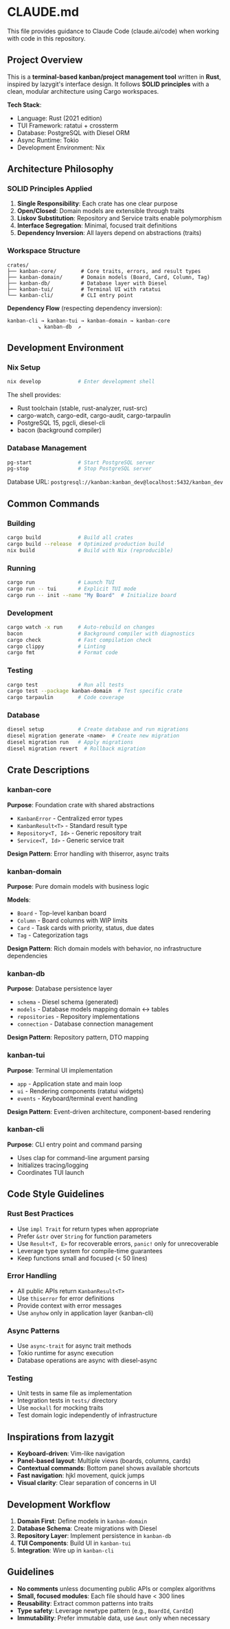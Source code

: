 # CLAUDE.md

This file provides guidance to Claude Code (claude.ai/code) when working with code in this repository.

## Project Overview

This is a **terminal-based kanban/project management tool** written in **Rust**, inspired by lazygit's interface design. It follows **SOLID principles** with a clean, modular architecture using Cargo workspaces.

**Tech Stack**:
- Language: Rust (2021 edition)
- TUI Framework: ratatui + crossterm
- Database: PostgreSQL with Diesel ORM
- Async Runtime: Tokio
- Development Environment: Nix

## Architecture Philosophy

### SOLID Principles Applied

1. **Single Responsibility**: Each crate has one clear purpose
2. **Open/Closed**: Domain models are extensible through traits
3. **Liskov Substitution**: Repository and Service traits enable polymorphism
4. **Interface Segregation**: Minimal, focused trait definitions
5. **Dependency Inversion**: All layers depend on abstractions (traits)

### Workspace Structure

```
crates/
├── kanban-core/        # Core traits, errors, and result types
├── kanban-domain/      # Domain models (Board, Card, Column, Tag)
├── kanban-db/          # Database layer with Diesel
├── kanban-tui/         # Terminal UI with ratatui
└── kanban-cli/         # CLI entry point
```

**Dependency Flow** (respecting dependency inversion):
```
kanban-cli → kanban-tui → kanban-domain → kanban-core
          ↘ kanban-db  ↗
```

## Development Environment

### Nix Setup
```bash
nix develop            # Enter development shell
```

The shell provides:
- Rust toolchain (stable, rust-analyzer, rust-src)
- cargo-watch, cargo-edit, cargo-audit, cargo-tarpaulin
- PostgreSQL 15, pgcli, diesel-cli
- bacon (background compiler)

### Database Management
```bash
pg-start               # Start PostgreSQL server
pg-stop                # Stop PostgreSQL server
```

Database URL: `postgresql://kanban:kanban_dev@localhost:5432/kanban_dev`

## Common Commands

### Building
```bash
cargo build            # Build all crates
cargo build --release  # Optimized production build
nix build              # Build with Nix (reproducible)
```

### Running
```bash
cargo run              # Launch TUI
cargo run -- tui       # Explicit TUI mode
cargo run -- init --name "My Board"  # Initialize board
```

### Development
```bash
cargo watch -x run     # Auto-rebuild on changes
bacon                  # Background compiler with diagnostics
cargo check            # Fast compilation check
cargo clippy           # Linting
cargo fmt              # Format code
```

### Testing
```bash
cargo test             # Run all tests
cargo test --package kanban-domain  # Test specific crate
cargo tarpaulin        # Code coverage
```

### Database
```bash
diesel setup           # Create database and run migrations
diesel migration generate <name>  # Create new migration
diesel migration run   # Apply migrations
diesel migration revert  # Rollback migration
```

## Crate Descriptions

### kanban-core
**Purpose**: Foundation crate with shared abstractions

- `KanbanError` - Centralized error types
- `KanbanResult<T>` - Standard result type
- `Repository<T, Id>` - Generic repository trait
- `Service<T, Id>` - Generic service trait

**Design Pattern**: Error handling with thiserror, async traits

### kanban-domain
**Purpose**: Pure domain models with business logic

**Models**:
- `Board` - Top-level kanban board
- `Column` - Board columns with WIP limits
- `Card` - Task cards with priority, status, due dates
- `Tag` - Categorization tags

**Design Pattern**: Rich domain models with behavior, no infrastructure dependencies

### kanban-db
**Purpose**: Database persistence layer

- `schema` - Diesel schema (generated)
- `models` - Database models mapping domain ↔ tables
- `repositories` - Repository implementations
- `connection` - Database connection management

**Design Pattern**: Repository pattern, DTO mapping

### kanban-tui
**Purpose**: Terminal UI implementation

- `app` - Application state and main loop
- `ui` - Rendering components (ratatui widgets)
- `events` - Keyboard/terminal event handling

**Design Pattern**: Event-driven architecture, component-based rendering

### kanban-cli
**Purpose**: CLI entry point and command parsing

- Uses clap for command-line argument parsing
- Initializes tracing/logging
- Coordinates TUI launch

## Code Style Guidelines

### Rust Best Practices
- Use `impl Trait` for return types when appropriate
- Prefer `&str` over `String` for function parameters
- Use `Result<T, E>` for recoverable errors, `panic!` only for unrecoverable
- Leverage type system for compile-time guarantees
- Keep functions small and focused (< 50 lines)

### Error Handling
- All public APIs return `KanbanResult<T>`
- Use `thiserror` for error definitions
- Provide context with error messages
- Use `anyhow` only in application layer (kanban-cli)

### Async Patterns
- Use `async-trait` for async trait methods
- Tokio runtime for async execution
- Database operations are async with diesel-async

### Testing
- Unit tests in same file as implementation
- Integration tests in `tests/` directory
- Use `mockall` for mocking traits
- Test domain logic independently of infrastructure

## Inspirations from lazygit

- **Keyboard-driven**: Vim-like navigation
- **Panel-based layout**: Multiple views (boards, columns, cards)
- **Contextual commands**: Bottom panel shows available shortcuts
- **Fast navigation**: hjkl movement, quick jumps
- **Visual clarity**: Clear separation of concerns in UI

## Development Workflow

1. **Domain First**: Define models in `kanban-domain`
2. **Database Schema**: Create migrations with Diesel
3. **Repository Layer**: Implement persistence in `kanban-db`
4. **TUI Components**: Build UI in `kanban-tui`
5. **Integration**: Wire up in `kanban-cli`

## Guidelines

- **No comments** unless documenting public APIs or complex algorithms
- **Small, focused modules**: Each file should have < 300 lines
- **Reusability**: Extract common patterns into traits
- **Type safety**: Leverage newtype pattern (e.g., `BoardId`, `CardId`)
- **Immutability**: Prefer immutable data, use `&mut` only when necessary
